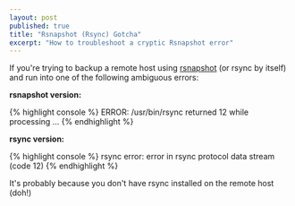 ```yaml
---
layout: post
published: true
title: "Rsnapshot (Rsync) Gotcha"
excerpt: "How to troubleshoot a cryptic Rsnapshot error"
---
```


If you're trying to backup a remote host using [rsnapshot][1] (or rsync by itself) and run into one of the following ambiguous errors:

**rsnapshot version:**

{% highlight console %}
ERROR: /usr/bin/rsync returned 12 while processing ...
{% endhighlight %}

**rsync version:**

{% highlight console %}
rsync error: error in rsync protocol data stream (code 12)
{% endhighlight %}

It's probably because you don't have rsync installed on the remote host (doh!)


[1]: http://rsnapshot.org/
